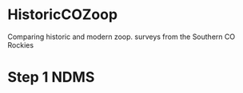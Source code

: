 # HistoricCOZoop
Comparing historic and modern zoop. surveys from the Southern CO Rockies

# Step 1 NDMS
